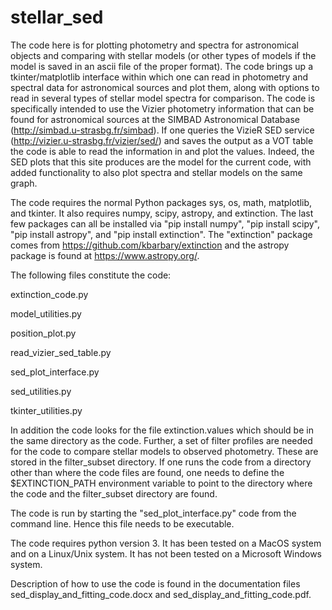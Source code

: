# stellar_sed
The code here is for plotting photometry and spectra for astronomical objects and comparing with stellar models (or other types of models if the model is saved in an ascii file of the proper format).  The code brings up a tkinter/matplotlib interface within which one can read in photometry and spectral data for astronomical sources and plot them, along with options to read in several types of stellar model spectra for comparison.  The code is specifically intended to use the Vizier photometry information that can be found for astronomical sources at the SIMBAD Astronomical Database (http://simbad.u-strasbg.fr/simbad).  If one queries the VizieR SED service (http://vizier.u-strasbg.fr/vizier/sed/) and saves the output as a VOT table the code is able to read the information in and plot the values.  Indeed, the SED plots that this site produces are the model for the current code, with added functionality to also plot spectra and stellar models on the same graph.

The code requires the normal Python packages sys, os, math, matplotlib, and tkinter.  It also requires numpy, scipy, astropy, and extinction.  The last few packages can all be installed via "pip install numpy", "pip install scipy", "pip install astropy", and "pip install extinction".  The "extinction" package comes from https://github.com/kbarbary/extinction and the astropy package is found at https://www.astropy.org/.

The following files constitute the code:

extinction_code.py

model_utilities.py

position_plot.py

read_vizier_sed_table.py

sed_plot_interface.py

sed_utilities.py

tkinter_utilities.py

In addition the code looks for the file extinction.values which should be in the same directory as the code.  Further, a set of filter profiles are needed for the code to compare stellar models to observed photometry.  These are stored in the filter_subset directory.  If one runs the code from a directory other than where the code files are found, one needs to define the $EXTINCTION_PATH environment variable to point to the directory where the code and the filter_subset directory are found.

The code is run by starting the "sed_plot_interface.py" code from the command line.  Hence this file needs to be executable.  

The code requires python version 3.  It has been tested on a MacOS system and on a Linux/Unix system.  It has not been tested on a Microsoft Windows system.

Description of how to use the code is found in the documentation files sed_display_and_fitting_code.docx and sed_display_and_fitting_code.pdf.

